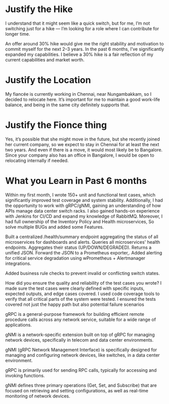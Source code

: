 # Justify the Hike
I understand that it might seem like a quick switch, but for me,  I’m not switching just for a hike — I’m looking for a role where I can contribute for longer time.

An offer around 30% hike would give me the right stability and motivation to commit myself for the next 2–3 years.
In the past 6 months, I’ve significantly expanded my capabilities.
I believe a 30% hike is a fair reflection of my current capabilities and market worth.

# Justify the Location
My fiancée is currently working in Chennai, near Nungambakkam, so I decided to relocate here. It’s important for me to maintain a good work-life balance, and being in the same city definitely supports that.

# Justify the Fionce thing
Yes, it’s possible that she might move in the future, but she recently joined her current company, so we expect to stay in Chennai for at least the next two years. And even if there is a move, it would most likely be to Bangalore. Since your company also has an office in Bangalore, I would be open to relocating internally if needed.

# What you Learn in Past 6 months
Within my first month, I wrote 150+ unit and functional test cases, which significantly improved test coverage and system stability. Additionally, I had the opportunity to work with gRPC/gNMI, gaining an understanding of how APIs manage data center switch racks. I also gained hands-on experience with Jenkins for CI/CD and expand my knowledge of RabbitMQ. Moreover, I had full ownership of the Inventory Policy and Health microservices, So solve multiple BUGs and added some Features.

Built a centralized /health/summary endpoint aggregating the status of all microservices for dashboards and alerts. Queries all microservices' health endpoints. Aggregates their status (UP/DOWN/DEGRADED). Returns a unified JSON. Forward the JSON to a Prometheus exporter,.
Added alerting for critical service degradation using wPrometheus + Alertmanager integrations.

Added business rule checks to prevent invalid or conflicting switch states.

How did you ensure the quality and reliability of the test cases you wrote?
I made sure the test cases were clearly defined with specific inputs, expected outputs, and edge cases covered. I used code coverage tools to verify that all critical parts of the system were tested. I ensured the tests covered not just the happy path but also potential failure scenarios

gRPC is a general-purpose framework for building efficient remote procedure calls across any network service, suitable for a wide range of applications.

gNMI is a network-specific extension built on top of gRPC for managing network devices, specifically in telecom and data center environments.

gNMI (gRPC Network Management Interface) is specifically designed for managing and configuring network devices, like switches, in a data center environment.

gRPC is primarily used for sending RPC calls, typically for accessing and invoking functions.

gNMI defines three primary operations (Get, Set, and Subscribe) that are focused on retrieving and setting configurations, as well as real-time monitoring of network devices.